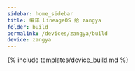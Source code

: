 ```yaml
---
sidebar: home_sidebar
title: 编译 LineageOS 给 zangya
folder: build
permalink: /devices/zangya/build
device: zangya
---
```

{% include templates/device_build.md %}
